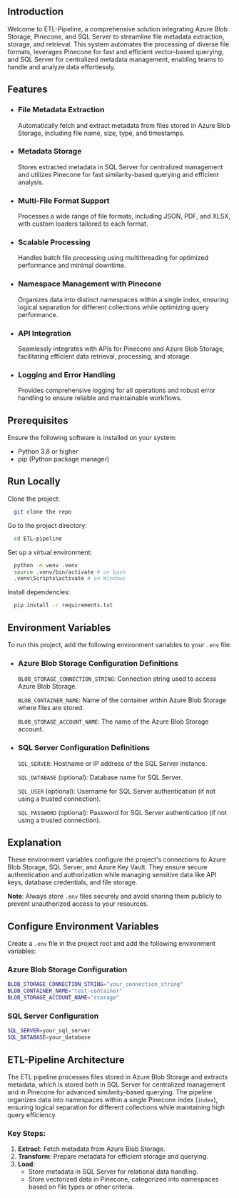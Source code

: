 

## Introduction

Welcome to ETL-Pipeline, a comprehensive solution integrating Azure Blob Storage, Pinecone, and SQL Server to streamline file metadata extraction, storage, and retrieval. This system automates the processing of diverse file formats, leverages Pinecone for fast and efficient vector-based querying, and SQL Server for centralized metadata management, enabling teams to handle and analyze data effortlessly.

## Features

- ### File Metadata Extraction

  Automatically fetch and extract metadata from files stored in Azure Blob Storage, including file name, size, type, and timestamps.

- ### Metadata Storage

  Stores extracted metadata in SQL Server for centralized management and utilizes Pinecone for fast similarity-based querying and efficient analysis.

- ### Multi-File Format Support

  Processes a wide range of file formats, including JSON, PDF, and XLSX, with custom loaders tailored to each format.

- ### Scalable Processing

  Handles batch file processing using multithreading for optimized performance and minimal downtime.

- ### Namespace Management with Pinecone

  Organizes data into distinct namespaces within a single index, ensuring logical separation for different collections while optimizing query performance.

- ### API Integration

  Seamlessly integrates with APIs for Pinecone and Azure Blob Storage, facilitating efficient data retrieval, processing, and storage.

- ### Logging and Error Handling

  Provides comprehensive logging for all operations and robust error handling to ensure reliable and maintainable workflows.

## Prerequisites

Ensure the following software is installed on your system:

- Python 3.8 or higher
- pip (Python package manager)

## Run Locally

Clone the project:

```bash
  git clone the repo
```

Go to the project directory:

```bash
  cd ETL-pipeline
```

Set up a virtual environment:

```bash
  python -m venv .venv
  source .venv/bin/activate # on bash
  .venv\Scripts\activate # on Windows
```

Install dependencies:

```bash
  pip install -r requirements.txt
```

## Environment Variables

To run this project, add the following environment variables to your `.env` file:

- ### Azure Blob Storage Configuration Definitions

  `BLOB_STORAGE_CONNECTION_STRING`: Connection string used to access Azure Blob Storage.

  `BLOB_CONTAINER_NAME`: Name of the container within Azure Blob Storage where files are stored.

  `BLOB_STORAGE_ACCOUNT_NAME`: The name of the Azure Blob Storage account.

- ### SQL Server Configuration Definitions

  `SQL_SERVER`: Hostname or IP address of the SQL Server instance.

  `SQL_DATABASE` (optional): Database name for SQL Server.

  `SQL_USER` (optional): Username for SQL Server authentication (if not using a trusted connection).

  `SQL_PASSWORD` (optional): Password for SQL Server authentication (if not using a trusted connection).

## Explanation

These environment variables configure the project's connections to Azure Blob Storage, SQL Server, and Azure Key Vault. They ensure secure authentication and authorization while managing sensitive data like API keys, database credentials, and file storage.

**Note**: Always store `.env` files securely and avoid sharing them publicly to prevent unauthorized access to your resources.

## Configure Environment Variables

Create a `.env` file in the project root and add the following environment variables:

### Azure Blob Storage Configuration

```bash
BLOB_STORAGE_CONNECTION_STRING="your_connection_string"
BLOB_CONTAINER_NAME="test-container"
BLOB_STORAGE_ACCOUNT_NAME="storage"
```

### SQL Server Configuration

```bash
SQL_SERVER=your_sql_server
SQL_DATABASE=your_database
```

## ETL-Pipeline Architecture

The ETL pipeline processes files stored in Azure Blob Storage and extracts metadata, which is stored both in SQL Server for centralized management and in Pinecone for advanced similarity-based querying. The pipeline organizes data into namespaces within a single Pinecone index (`index`), ensuring logical separation for different collections while maintaining high query efficiency.

### Key Steps:

1. **Extract**: Fetch metadata from Azure Blob Storage.
2. **Transform**: Prepare metadata for efficient storage and querying.
3. **Load**:
   - Store metadata in SQL Server for relational data handling.
   - Store vectorized data in Pinecone, categorized into namespaces based on file types or other criteria.
